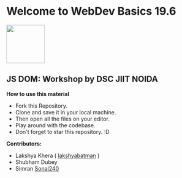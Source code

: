 # Welcome to WebDev Basics 19.6
<img src="https://developers.google.com/community/dsc/images/dsc_lockup.png" height="100px">

## JS DOM: Workshop by DSC JIIT NOIDA

**How to use this material**
 - Fork this Repository.
 - Clone and save it in your local machine.
 - Then open all the files on your editor.
 - Play around with the codebase.
 - Don't forget to star this repository. :D
 
 **Contributors:**
 
 - Lakshya Khera ( [lakshyabatman](https://github.com/lakshyabatman) )
 - Shubham Dubey
 - Simran [Sonal240](https://github.com/Sonal240)

